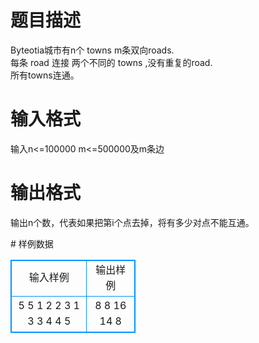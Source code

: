 # 

 
 # 题目描述 
<p>
Byteotia城市有n个 towns m条双向roads. <br>每条 road 连接 两个不同的 towns ,没有重复的road. <br>所有towns连通。<br></p> 

 
 # 输入格式 
<p>
输入n<=100000 m<=500000及m条边</p> 

 
 # 输出格式 
<p>
输出n个数，代表如果把第i个点去掉，将有多少对点不能互通。</p> 
# 样例数据
<style>
        table,table tr th, table tr td { border:1px solid #0094ff; }
        table { width: 200px; min-height: 25px; line-height: 25px; text-align: center; border-collapse: collapse;}   
    </style>
<table>
	<tr>
		<td>输入样例</td>
		<td>输出样例</td>
	</tr>
<tr><td>5 5
1 2
2 3
1 3
3 4
4 5
</td><td>
8
8
16
14
8</td></tr></table>
